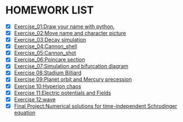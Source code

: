 ﻿# HOMEWORK LIST



- [x] [Exercise_01:Draw your name with python.](https://www.zybuluo.com/lss9728/note/503587)
- [x] [Exercise_02:Move name and character picture](https://www.zybuluo.com/lss9728/note/513551)
- [x] [Exercise_03:Decay simulation](https://www.zybuluo.com/lss9728/note/522979)
- [x] [Exercise_04:Cannon_shell](https://www.zybuluo.com/lss9728/note/534188)
- [x] [Exercise_05:Cannon_shot](https://www.zybuluo.com/lss9728/note/542155)
- [x] [Exercise_06:Poincare section](https://www.zybuluo.com/lss9728/note/550192)
- [x] [Exercise_07:Simulation and bifurcation diagram](https://www.zybuluo.com/lss9728/note/565809)
- [x] [Exercise 08:Stadium Billiard](https://www.zybuluo.com/lss9728/note/573498)
- [x] [Exercise 09:Planet orbit and Mercury precession](https://www.zybuluo.com/lss9728/note/581493)
- [x] [Exercise 10:Hyperion chaos](https://www.zybuluo.com/lss9728/note/589431)
- [x] [Exercise 11:Electric potentials and Fields](https://www.zybuluo.com/lss9728/note/597789)
- [x] [Exercise 12:wave](https://www.zybuluo.com/lss9728/note/604803)
- [x] [Final Project:Numerical solutions for time-independent Schrodinger equation](http://ogfdxgq2i.bkt.clouddn.com/%E5%AE%9A%E6%80%81%E8%96%9B%E5%AE%9A%E8%B0%94%E6%96%B9%E7%A8%8B%E7%9A%84%E6%95%B0%E5%80%BC%E6%B1%82%E8%A7%A3.pdf) 

